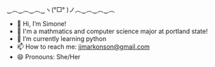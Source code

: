 ‿︵‿︵‿︵‿ヽ(°□° )ノ︵‿︵‿︵‿︵
- 👋 Hi, I’m Simone!
- 👀 I'm a mathmatics and computer science major at portland state!
- 🌱 I’m currently learning python
- 📫 How to reach me: jjmarkonson@gmail.com
- 😄 Pronouns: She/Her

<!---
Simone-Scheuer/Simone-Scheuer is a ✨ special ✨ repository because its `README.md` (this file) appears on your GitHub profile.
You can click the Preview link to take a look at your changes.
--->
